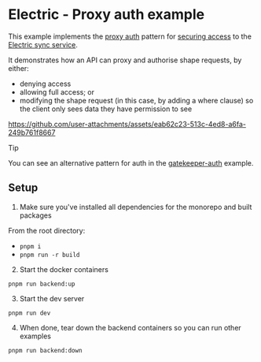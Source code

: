 # Electric - Proxy auth example

This example implements the [proxy auth](https://electric-sql.com/docs/guides/auth#gatekeeper-auth) pattern for [securing access](https://electric-sql.com/docs/guides/auth) to the [Electric sync service](https://electric-sql.com/product/sync).

It demonstrates how an API can proxy and authorise shape requests, by either:

- denying access
- allowing full access; or
- modifying the shape request (in this case, by adding a where clause) so the client only sees data they have permission to see

https://github.com/user-attachments/assets/eab62c23-513c-4ed8-a6fa-249b761f8667

> [!TIP]
> You can see an alternative pattern for auth in the [gatekeeper-auth](../gatekeeper-auth) example.

## Setup

1. Make sure you've installed all dependencies for the monorepo and built packages

From the root directory:

- `pnpm i`
- `pnpm run -r build`

2. Start the docker containers

`pnpm run backend:up`

3. Start the dev server

`pnpm run dev`

4. When done, tear down the backend containers so you can run other examples

`pnpm run backend:down`
